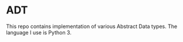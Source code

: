# ADT
This repo contains implementation of various Abstract Data types.  The language I use is Python 3. 
